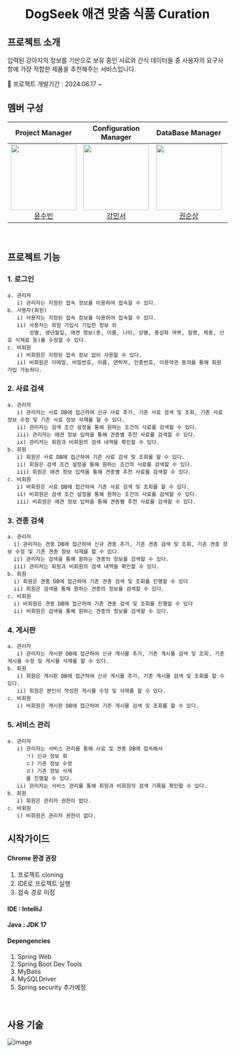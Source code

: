 <br>
<h1 align="middle" style="text-weight: bold">DogSeek 애견 맞춤 식품 Curation</h1>


## 프로젝트 소개
입력된 강아지의 정보를 기반으로 보유 중인 사료와 간식 데이터들 중 사용자의 요구사항에 가장 적합한 제품을 추천해주는 서비스입니다.
<br>

🚩 프로젝트 개발기간 : 2024.06.17 ~

## 멤버 구성
<div align="center">

| **Project Manager** | **Configuration Manager** | **DataBase Manager** | **DataBase Manager** | **DataBase Manager** | **DataBase Manager** |
| :------: |  :------: | :------: | :------: | :------: | :------: |
| [<img src="https://avatars.githubusercontent.com/u/134928447?v=4" height=150 width=150> <br/> 윤수빈](https://github.com/nunu1101) | [<img src="https://avatars.githubusercontent.com/u/155221216?v=4" height=150 width=150> <br/> 강민서](https://github.com/KANGMINSEO0) | [<img src="https://avatars.githubusercontent.com/u/157683193?v=4" height=150 width=150> <br/> 권순상](https://github.com/sunskwon) | [<img src="https://avatars.githubusercontent.com/u/157683190?v=4" height=150 width=150> <br/> 구예성](https://github.com/KUYESUNG) | [<img src="https://avatars.githubusercontent.com/u/152046800?v=4" height=150 width=150> <br/> 조은성](https://github.com/eunseongjo) | [<img src="https://avatars.githubusercontent.com/u/159097835?v=4" height=150 width=150> <br/> 박진현](https://github.com/0COK0) |
</div>
<br>

## 프로젝트 기능
### 1. 로그인<br>
    a. 관리자
       i) 관리자는 지정된 접속 정보를 이용하여 접속할 수 있다.
    b. 사용자(회원)
       i) 사용자는 지정된 접속 정보를 이용하여 접속할 수 있다.
       ii) 사용자는 회원 가입시 기입한 정보 외
           성별, 생년월일, 애견 정보(종, 이름, 나이, 성별, 중성화 여부, 질병, 체중, 선호 식재료 등)를 수정할 수 있다.
    c. 비회원
       i) 비회원은 지정된 접속 정보 없이 사용할 수 있다.
       ii) 비회원은 이메일, 비밀번호, 이름, 연락처, 인증번호, 이용약관 동의를 통해 회원 가입 가능하다.

### 2. 사료 검색<br>
    a. 관리자
       i) 관리자는 사료 DB에 접근하여 신규 사료 추가, 기존 사료 검색 및 조회, 기존 사료 정보 수정 및 기존 사료 정보 삭제를 할 수 있다.
       ii) 관리자는 검색 조건 설정을 통해 원하는 조건의 사료를 검색할 수 있다.
       iii) 관리자는 애견 정보 입력을 통해 견종별 추천 사료를 검색할 수 있다.
       ix) 관리자는 회원과 비회원의 검색 내역을 확인할 수 있다.
    b. 회원
       i) 회원은 사료 DB에 접근하여 기존 사료 검색 및 조회를 할 수 있다.
       ii) 회원은 검색 조건 설정을 통해 원하는 조건의 사료를 검색할 수 있다.
       iii) 회원은 애견 정보 입력을 통해 견종별 추천 사료를 검색할 수 있다.
    c. 비회원
       i) 비회원은 사료 DB에 접근하여 기존 사료 검색 및 조회를 할 수 있다.
       ii) 비회원은 검색 조건 설정을 통해 원하는 조건의 사료를 검색할 수 있다.
       iii) 비회원은 애견 정보 입력을 통해 견종별 추천 사료를 검색할 수 있다.

### 3. 견종 검색<br>
    a. 관리자
      i) 관리자는 견종 DB에 접근하여 신규 견종 추가, 기존 견종 검색 및 조회, 기존 견종 정보 수정 및 기존 견종 정보 삭제를 할 수 있다.
      ii) 관리자는 검색을 통해 원하는 견종의 정보를 검색할 수 있다.
      iii) 관리자는 회원과 비회원의 검색 내역을 확인할 수 있다.
    b. 회원
      i) 회원은 견종 DB에 접근하여 기존 견종 검색 및 조회를 진행할 수 있다
      ii) 회원은 검색을 통해 원하는 견종의 정보를 검색할 수 있다.
    c. 비회원
      i) 비회원은 견종 DB에 접근하여 기존 견종 검색 및 조회를 진행할 수 있다
      ii) 비회원은 검색을 통해 원하는 견종의 정보를 검색할 수 있다.

### 4. 게시판<br>
    a. 관리자
       i) 관리자는 게시판 DB에 접근하여 신규 게시물 추가, 기존 게시물 검색 및 조회, 기존 게시물 수정 및 게시물 삭제를 할 수 있다.
    b. 회원
       i) 회원은 게시판 DB에 접근하여 신규 게시물 추가, 기존 게시물 검색 및 조회를 할 수 있다.
       ii) 회원은 본인이 작성한 게시물 수정 및 삭제를 할 수 있다.
    c. 비회원
       i) 비회원은 게시판 DB에 접근하여 기존 게시물 검색 및 조회를 할 수 있다.     

### 5. 서비스 관리<br>
    a. 관리자
       i) 관리자는 서비스 관리를 통해 사료 및 견종 DB에 접속해서
          ㄱ) 신규 정보 회
          ㄷ) 기존 정보 수정
          ㄹ) 기존 정보 삭제
          를 진행할 수 있다.
       ii) 관리자는 서비스 관리를 통해 회원과 비회원의 검색 기록을 확인할 수 있다.
    b. 회원
       i) 회원은 관리자 권한이 없다.
    c. 비회원
       i) 비회원은 관리자 권한이 없다.

## 시작가이드
#### Chrome 환경 권장
 1. 프로젝트 cloning
 2. IDE로 프로젝트 실행
 3. 접속 경로 미정

#### IDE :  IntelliJ
#### Java : JDK 17
#### Depengencies
 1. Spring Web
 2. Spring Boot Dev Tools
 3. MyBatis
 4. MySQLDriver
 5. Spring security
    추가예정

<br>

## 사용 기술
![image](https://github.com/Dogpamines/DogSeek/assets/155221216/2bf64aac-dae4-4457-b2bd-f15f3825e947)<br>

